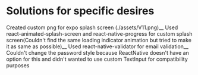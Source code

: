 # Solutions for specific desires

Created custom png for expo splash screen (./assets/V11.png)__
Used react-animated-splash-screen and react-native-progress for custom splash screen(Couldn't find the same loading indicator animation but tried to make it as same as possible)__
Used react-native-validator for email validation__
Couldn't change the password style because ReactNative doesn't have an option for this and didn't wanted to use custom TextInput for compatibility purposes
